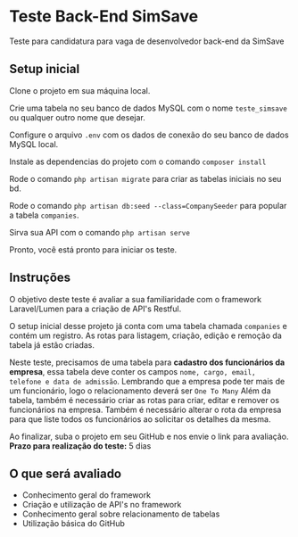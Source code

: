 
# Teste Back-End SimSave
Teste para candidatura para vaga de desenvolvedor back-end da SimSave

## Setup inicial

Clone o projeto em sua máquina local.

Crie uma tabela no seu banco de dados MySQL com o nome `teste_simsave` ou qualquer outro nome que desejar.

Configure o arquivo `.env` com os dados de conexão do seu banco de dados MySQL local.

Instale as dependencias do projeto com o comando `composer install`

Rode o comando `php artisan migrate` para criar as tabelas iniciais no seu bd.

Rode o comando `php artisan db:seed --class=CompanySeeder` para popular a tabela `companies`.

Sirva sua API com o comando `php artisan serve`

Pronto, você está pronto para iniciar os teste.


## Instruções

O objetivo deste teste é avaliar a sua familiaridade com o framework Laravel/Lumen para a criação de API's Restful.

O setup inicial desse projeto já conta com uma tabela chamada `companies` e contém um registro. As rotas para listagem, criação, edição e remoção da tabela já estão criadas.

Neste teste, precisamos de uma tabela para **cadastro dos funcionários da empresa**, essa tabela deve conter os campos `nome, cargo, email, telefone e data de admissão`. Lembrando que a empresa pode ter mais de um funcionário, logo o relacionamento deverá ser `One To Many`
Além da tabela, também é necessário criar as rotas para criar, editar e remover os funcionários na empresa. Também é necessário alterar o rota da empresa para que liste todos os funcionários ao solicitar os detalhes da mesma.

Ao finalizar, suba o projeto em seu GitHub e nos envie o link para avaliação.
**Prazo para realização do teste:** 5 dias

## O que será avaliado
 - Conhecimento geral do framework
 - Criação e utilização de API's no framework
 - Conhecimento geral sobre relacionamento de tabelas
 - Utilização básica do GitHub
